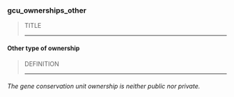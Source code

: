 ### gcu_ownerships_other



> TITLE
> 
> ------

#### Other type of ownership



> DEFINITION
> 
> ------

###### The gene conservation unit ownership is neither public nor private.